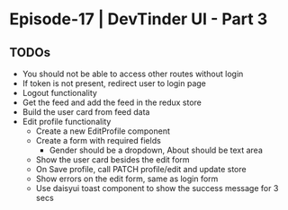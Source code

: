 # Episode-17 | DevTinder UI - Part 3

## TODOs

- You should not be able to access other routes without login
- If token is not present, redirect user to login page
- Logout functionality
- Get the feed and add the feed in the redux store
- Build the user card from feed data
- Edit profile functionality
  - Create a new EditProfile component
  - Create a form with required fields
    - Gender should be a dropdown, About should be text area
  - Show the user card besides the edit form
  - On Save profile, call PATCH profile/edit and update store
  - Show errors on the edit form, same as login form
  - Use daisyui toast component to show the success message for 3 secs
